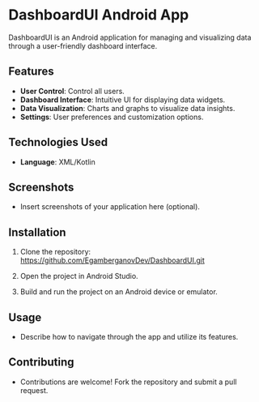 # DashboardUI Android App

DashboardUI is an Android application for managing and visualizing data through a user-friendly dashboard interface.

## Features

- **User Control**: Control all users.
- **Dashboard Interface**: Intuitive UI for displaying data widgets.
- **Data Visualization**: Charts and graphs to visualize data insights.
- **Settings**: User preferences and customization options.

## Technologies Used

- **Language**: XML/Kotlin

## Screenshots

- Insert screenshots of your application here (optional).

## Installation

1. Clone the repository: https://github.com/EgamberganovDev/DashboardUI.git

2. Open the project in Android Studio.
3. Build and run the project on an Android device or emulator.

## Usage

- Describe how to navigate through the app and utilize its features.

## Contributing

- Contributions are welcome! Fork the repository and submit a pull request.
